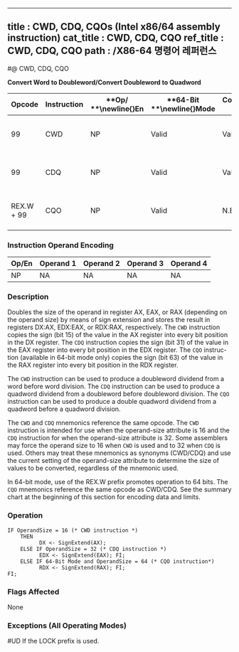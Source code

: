 ----------------------------
title : CWD, CDQ, CQOs (Intel x86/64 assembly instruction)
cat_title : CWD, CDQ, CQO
ref_title : CWD, CDQ, CQO
path : /X86-64 명령어 레퍼런스
----------------------------
#@ CWD, CDQ, CQO

**Convert Word to Doubleword/Convert Doubleword to Quadword**

|**Opcode**|**Instruction**|**Op/ **\newline{}**En**|**64-Bit **\newline{}**Mode**|**Compat/**\newline{}**Leg Mode**|**Description**|
|----------|---------------|------------------------|-----------------------------|---------------------------------|---------------|
|99|CWD|NP|Valid|Valid|DX:AX <- sign-extend of AX.|
|99|CDQ|NP|Valid|Valid|EDX:EAX <- sign-extend of EAX.|
|REX.W + 99|CQO|NP|Valid|N.E.|RDX:RAX<- sign-extend of RAX.|
### Instruction Operand Encoding


|Op/En|Operand 1|Operand 2|Operand 3|Operand 4|
|-----|---------|---------|---------|---------|
|NP|NA|NA|NA|NA|
### Description


Doubles the size of the operand in register AX, EAX, or RAX (depending on the operand size) by means of sign extension and stores the result in registers DX:AX, EDX:EAX, or RDX:RAX, respectively. The `CWD` instruction copies the sign (bit 15) of the value in the AX register into every bit position in the DX register. The `CDQ` instruction copies the sign (bit 31) of the value in the EAX register into every bit position in the EDX register. The `CQO` instruc-tion (available in 64-bit mode only) copies the sign (bit 63) of the value in the RAX register into every bit position in the RDX register.

The `CWD` instruction can be used to produce a doubleword dividend from a word before word division. The `CDQ` instruction can be used to produce a quadword dividend from a doubleword before doubleword division. The `CQO` instruction can be used to produce a double quadword dividend from a quadword before a quadword division.

The `CWD` and `CDQ` mnemonics reference the same opcode. The `CWD` instruction is intended for use when the operand-size attribute is 16 and the `CDQ` instruction for when the operand-size attribute is 32. Some assemblers may force the operand size to 16 when `CWD` is used and to 32 when `CDQ` is used. Others may treat these mnemonics as synonyms (CWD/CDQ) and use the current setting of the operand-size attribute to determine the size of values to be converted, regardless of the mnemonic used.

In 64-bit mode, use of the REX.W prefix promotes operation to 64 bits. The `CQO` mnemonics reference the same opcode as CWD/CDQ. See the summary chart at the beginning of this section for encoding data and limits.


### Operation

```info-verb
IF OperandSize = 16 (* CWD instruction *)
    THEN 
          DX <- SignExtend(AX);
    ELSE IF OperandSize = 32 (* CDQ instruction *)
          EDX <- SignExtend(EAX); FI;
    ELSE IF 64-Bit Mode and OperandSize = 64 (* CQO instruction*)
          RDX <- SignExtend(RAX); FI;
FI;
```
### Flags Affected


None

### Exceptions (All Operating Modes)


#UD  If the LOCK prefix is used.

